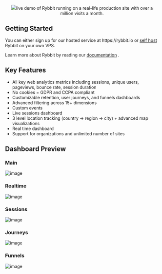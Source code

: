<p align="center">
  <img  src="
</a>

</p>

</p>

Rybbit is the modern open source and privacy friendly alternative to Google Analytics. It takes only a couple minutes to setup and is super intuitive to use.

<h3>
View a <strong><a href="https://demo.rybbit.io/1">live demo</a></strong> of Rybbit running on a real-life production site with over a million visits a month. 
</h3>

<h2>Getting Started</h2>
You can either sign up for our hosted service at https://rybbit.io or <a href="https://rybbit.io/docs/self-host">self host</a> Rybbit on your own VPS.

Learn more about Rybbit by reading our <a href="https://rybbit.io/docs">documentation</a> .

<h2>Key Features</h2>

- All key web analytics metrics including sessions, unique users, pageviews, bounce rate, session duration
- No cookies = GDPR and CCPA compliant
- Customizable retention, user journeys, and funnels dashboards
- Advanced filtering across 15+ dimensions
- Custom events
- Live sessions dashboard
- 3 level location tracking (country -> region -> city) + advanced map visualizations
- Real time dashboard
- Support for organizations and unlimited number of sites

<h2>Dashboard Preview</h2>

<h3>Main</h3>

![image](https://github.com/user-attachments/assets/d4892c19-da4f-4359-b902-b7bd465a5d67)

<h3>Realtime</h3>

![image](https://github.com/user-attachments/assets/b84704f2-57b7-481d-8b33-f5bf6fa2c8e1)

<h3>Sessions</h3>

![image](https://github.com/user-attachments/assets/b3abde27-422e-4dc2-b08c-74931d27abc4)

<h3>Journeys</h3>

![image](https://github.com/user-attachments/assets/3285d721-f049-4183-bc20-c598be2265ff)

<h3>Funnels</h3>

![image](https://github.com/user-attachments/assets/98e4fda4-c3eb-4d8a-aa66-9dcbb3aa92bf)
